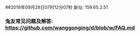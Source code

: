 ##2018年09月28日07时12分07秒 新址: 159.65.2.51
### 兔友常见问题及解答: https://github.com/wanggonging/d/blob/w/FAQ.md
